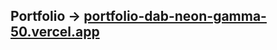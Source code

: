 
## Portfolio ->  [portfolio-dab-neon-gamma-50.vercel.app](https://portfolio-dab-neon-gamma-50.vercel.app)  
